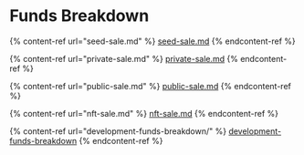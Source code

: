 # Funds Breakdown

{% content-ref url="seed-sale.md" %}
[seed-sale.md](seed-sale.md)
{% endcontent-ref %}

{% content-ref url="private-sale.md" %}
[private-sale.md](private-sale.md)
{% endcontent-ref %}

{% content-ref url="public-sale.md" %}
[public-sale.md](public-sale.md)
{% endcontent-ref %}

{% content-ref url="nft-sale.md" %}
[nft-sale.md](nft-sale.md)
{% endcontent-ref %}

{% content-ref url="development-funds-breakdown/" %}
[development-funds-breakdown](development-funds-breakdown/)
{% endcontent-ref %}

